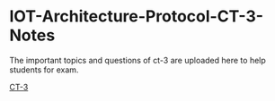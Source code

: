 # IOT-Architecture-Protocol-CT-3-Notes
The important topics and questions of ct-3 are uploaded here to help students for exam.

[CT-3](https://github.com/itsmahi27/IOT-Architecture-Protocol-CT-3-Notes/blob/main/CT-3%20Notes.md)
